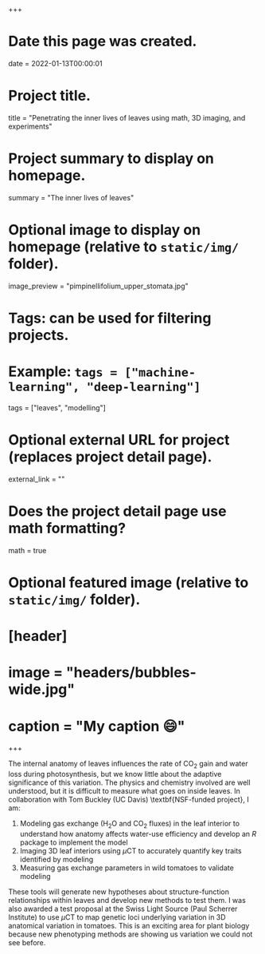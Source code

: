+++
# Date this page was created.
date = 2022-01-13T00:00:01

# Project title.
title = "Penetrating the inner lives of leaves using math, 3D imaging, and experiments"

# Project summary to display on homepage.
summary = "The inner lives of leaves"

# Optional image to display on homepage (relative to `static/img/` folder).
image_preview = "pimpinellifolium_upper_stomata.jpg"

# Tags: can be used for filtering projects.
# Example: `tags = ["machine-learning", "deep-learning"]`
tags = ["leaves", "modelling"]

# Optional external URL for project (replaces project detail page).
external_link = ""

# Does the project detail page use math formatting?
math = true

# Optional featured image (relative to `static/img/` folder).
# [header]
# image = "headers/bubbles-wide.jpg"
# caption = "My caption :smile:"

+++

The internal anatomy of leaves influences the rate of CO$_2$ gain and water loss during photosynthesis, but we know little about the adaptive significance of this variation. The physics and chemistry involved are well understood, but it is difficult to measure what goes on inside leaves. In collaboration with Tom Buckley (UC Davis) \textbf{NSF-funded project}, I am:

1. Modeling gas exchange (H$_2$O and CO$_2$ fluxes) in the leaf interior to understand how anatomy affects water-use efficiency and develop an *R* package to implement the model
2. Imaging 3D leaf interiors using $\mu$CT to accurately quantify key traits identified by modeling
3. Measuring gas exchange parameters in wild tomatoes to validate modeling

These tools will generate new hypotheses about structure-function relationships within leaves and develop new methods to test them. I was also awarded a test proposal at the Swiss Light Source (Paul Scherrer Institute) to use $\mu$CT to map genetic loci underlying variation in 3D anatomical variation in tomatoes. This is an exciting area for plant biology because new phenotyping methods are showing us variation we could not see before.
